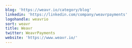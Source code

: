 ```yaml
---
blog: 'https://weavr.io/category/blog'
linkedin: 'https://linkedin.com/company/weavrpayments'
logohandle: weavrio
sort: weavr
title: Weavr
twitter: WeavrPayments
website: 'https://www.weavr.io/'
---
```

